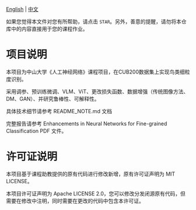 [English](README_EN.md) | [中文](README.md)

如果您觉得本文件对您有所帮助，请点击 `STAR`。另外，善意的提醒，请勿将本仓库中的内容直接用于您的课程作业。

# 项目说明

本项目为中山大学《人工神经网络》课程项目，在CUB200数据集上实现鸟类细粒度识别。

采用调参、预训练微调、VLM、ViT、更改损失函数、数据增强（传统图像方法、DM、GAN）、并研究鲁棒性、可解释性。

具体技术细节请参考 README_NOTE.md 文档

完整报告请参考 Enhancements in Neural Networks for Fine-grained Classification PDF 文件。

# 许可证说明

本项目基于课程助教提供的原有代码进行修改新增，原有许可证声明为 MIT LICENSE。

本项目许可证声明为 Apache LICENSE 2.0，您可以修改分发闭源原有代码，但需要在修改中注明，同时需要在更改的代码中包含本许可证。



